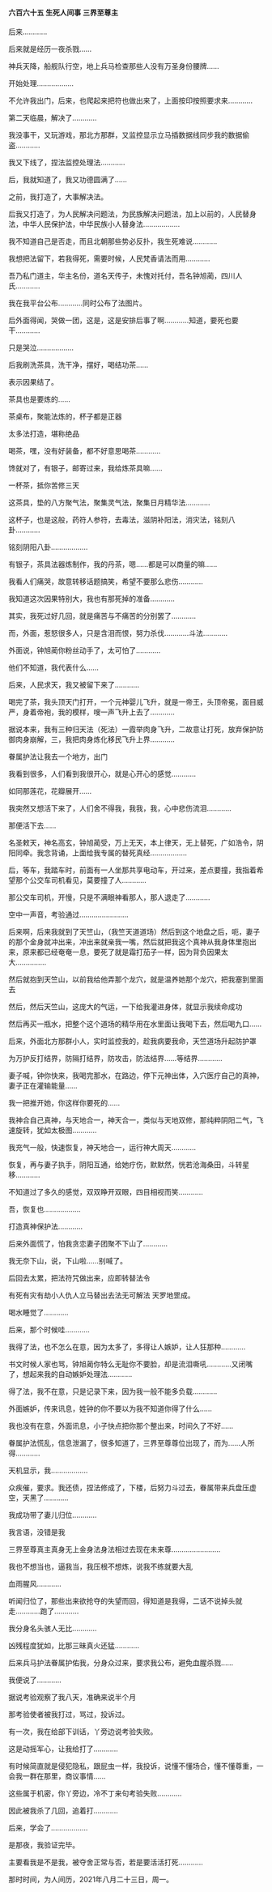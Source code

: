 #### 六百六十五 生死人间事 三界至尊主

后来…………

后来就是经历一夜杀戮……

神兵天降，船舰队行空，地上兵马检查那些人没有万圣身份腰牌……

开始处理………………

不允许我出门，后来，也爬起来把符也做出来了，上面按印按照要求来…………

第二天临晨，解决了…………

我没事干，又玩游戏，那北方那群，又监控显示立马插数据线同步我的数据偷盗…………

我又下线了，捏法监控处理法…………

后，我就知道了，我又功德圆满了……

之前，我打造了，大事解决法。

后我又打造了，为人民解决问题法，为民族解决问题法，加上以前的，人民替身法，中华人民保护法，中华民族小人替身法………………

我不知道自己是否走，而且北朝那些势必反扑，我生死难说…………

我想把法留下，若我得死，需要时候，人民梵香请法而用…………

吾乃私门道主，华主名份，道名天传子，未愧对托付，吾名钟旭蔺，四川人氏…………

我在我平台公布…………同时公布了法图片。

后外面得闻，哭做一团，这是，这是安排后事了啊…………知道，要死也要干…………

只是哭泣………………

后我刷洗茶具，洗干净，摆好，喝结功茶……

表示因果结了。

茶具也是要炼的……

茶桌布，聚能法炼的，杯子都是正器

太多法打造，堪称绝品

喝茶，嘿，没有好装备，都不好意思喝茶…………

馋就对了，有银子，邮寄过来，我给炼茶具嘛……

一杯茶，抵你苦修三天

这茶具，垫的八方聚气法，聚集灵气法，聚集日月精华法…………

这杯子，也是这般，药符人参符，去毒法，滋阴补阳法，消灾法，铭刻八卦…………

铭刻阴阳八卦………………

有银子，茶具法器炼制作，我的丹茶，嗯……都是可以商量的嘛……

我看人们痛哭，故意转移话题搞笑，希望不要那么悲伤…………

我知道这次因果特别大，我也有那死掉的准备…………

其实，我死过好几回，就是痛苦与不痛苦的分别罢了…………

而，外面，惹怒很多人，只是含泪而恨，努力杀伐…………斗法…………

外面说，钟旭蔺你粉丝动手了，太可怕了…………

他们不知道，我代表什么……

后来，人民求天，我又被留下来了…………

喝完了茶，我头顶天门打开，一个元神婴儿飞升，就是一帝王，头顶帝冕，面目威严，身着帝袍，我的模样，嗖一声飞升上去了…………

据说本来，我有三种归天法（死法）一霞举肉身飞升，二故意让打死，放弃保护防御肉身崩解，三，我把肉身炼化移民飞升上界…………

眷属护法让我去一个地方，出门

我看到很多，人们看到我很开心，就是心开心的感觉…………

如同那莲花，花瓣展开……

我突然又想活下来了，人们舍不得我，我我，我，心中悲伤流泪…………

那便活下去……

名圣敕天，神名高玄，钟旭蔺受，万上无天，本上律天，无上替死，广如浩令，阴阳同牵。我念背诵，上面给我专属的替死真经………………

后，等车，我踏车时，前面有一人坐那共享电动车，开过来，差点要撞，我指着希望那个公交车司机看见，莫要撞了人…………

那公交车司机，开慢，只是不满眼神看那人，那人退走了…………

空中一声音，考验通过……………………

后来啊，后来我就到了天竺山，（我竺天道道场）然后到这个地盘之后，呃，妻子的那个金身就冲出来，冲出来就亲我一嘴，然后就把我这个真神从我身体里抱出来，原来都已经奄奄一息，要死了就是霜打茄子一样，因为背负因果太大……………

然后就抱到天竺山，以前我给他弄那个龙穴，就是温养她那个龙穴，把我塞到里面去

然后，然后天竺山，这庞大的气运，一下给我灌进身体，就显示我续命成功

然后再买一瓶水，把整个这个道场的精华用在水里面让我喝下去，然后喝九口……

后来，外面北方那群小人，实时监控我的，趁我病要我命，天竺道场升起防护罩

为万护反打结界，防隔打结界，防攻击，防法结界……等结界…………

妻子喊，钟你快来，我喝完那水，在路边，停下元神出体，入穴医疗自己的真神，妻子正在灌输能量……

我一把推开她，你这样你要死的……

我神合自己真神，与天地合一，神天合一，类似与天地双修，那纯粹阴阳二气，飞速旋转，犹如太极图…………

我充气一般，快速恢复，神天地合一，运行神大周天…………

恢复，再与妻子执手，阴阳互通，给她疗伤，默默然，恍若沧海桑田，斗转星移…………

不知道过了多久的感觉，双双睁开双眼，四目相视而笑…………

吾，恢复也………………

打造真神保护法…………

后来外面慌了，怕我贪恋妻子团聚不下山了…………

我无奈下山，说，下山啦……别喊了。

后回去太累，把法符咒做出来，应即转替法令

有死有灾有劫小人仇人立马替出去法无可解法
天罗地罡成。

喝水睡觉了…………


后来，那个时候哇…………

我得了法，也不怎么在意，因为太多了，多得让人嫉妒，让人狂那种…………

书文时候人家也骂，钟旭蔺你特么无耻你不要脸，却是流泪嘶吼…………又闭嘴了，想起来我的自动嫉妒处理法…………

得了法，我不在意，只是记录下来，因为我一般不能多负载…………

外面嫉妒，传来讯息，姓钟的你不要以为我不知道你得了什么……

我也没有在意，外面讯息，小子快点把你那个整出来，时间久了不好……

眷属护法慌乱，信息泄漏了，很多知道了，三界至尊尊位出现了，而为……人所得…………

天机显示，我………………

众疾催，要求。我还债，捏法修成了，下楼，后努力斗过去，眷属带来兵盘压虚空，天黑了…………

我成功带了妻儿归位…………

我言语，没错是我

三界至尊真主真身无上金身法身法相过去现在未来尊……………………


我也不想当也，逼我当，我压根不想炼，说我不练就要大乱

血雨腥风…………

听闻归位了，那些出来欲抢夺的失望而回，得知道是我得，二话不说掉头就走…………跑了…………

我分身名头骇人无比…………

凶残程度犹如，比那三昧真火还猛…………

后来兵马护法眷属护佑我，分身众过来，要求我公布，避免血腥杀戮……

我便说了…………

据说考验观察了我八天，准确来说半个月

那考验使者被我打过，骂过，投诉过。

有一次，我在给部下训话，丫旁边说考验失败。

这是动摇军心，让我给打了…………

有时候简直就是侵犯隐私，跟屁虫一样，我投诉，说懂不懂场合，懂不懂尊重，一会我一群在那里，商议事情……

这些属于机密，你丫旁边，冷不丁来句考验失败…………

因此被我杀了几回，追着打…………

后来，学会了………………

是那夜，我验证完毕。

主要看我是不是我，被夺舍正常与否，若是要活活打死…………

那时时间，为人间历，2021年八月二十三日，周一。